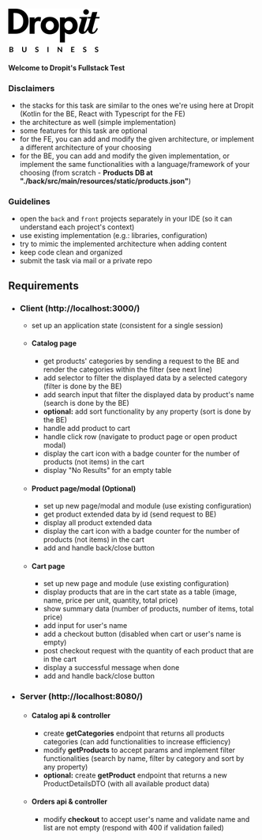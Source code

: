![Dropit](front/src/tools/assets/logo-dropit-business.svg)

#### Welcome to Dropit's Fullstack Test

### Disclaimers
* the stacks for this task are similar to the ones we're using here at Dropit (Kotlin for the BE, React with Typescript for the FE) 
* the architecture as well (simple implementation)  
* some features for this task are optional
* for the FE, you can add and modify the given architecture, or implement a different architecture of your choosing
* for the BE, you can add and modify the given implementation, or implement the same functionalities with a language/framework of your choosing (from scratch - **Products DB at "./back/src/main/resources/static/products.json"**)


### Guidelines

* open the `back` and `front` projects separately in your IDE (so it can understand each project's context)
* use existing implementation (e.g.: libraries, configuration)
* try to mimic the implemented architecture when adding content
* keep code clean and organized
* submit the task via mail or a private repo

## Requirements

* ### Client (http://localhost:3000/)

  * set up an application state (consistent for a single session)

  * #### Catalog page
      * get products' categories by sending a request to the BE and render the categories within the filter (see next line)
      * add selector to filter the displayed data by a selected category (filter is done by the BE)
      * add search input that filter the displayed data by product's name (search is done by the BE)
      * **optional:** add sort functionality by any property (sort is done by the BE)
      * handle add product to cart
      * handle click row (navigate to product page or open product modal)
      * display the cart icon with a badge counter for the number of products (not items) in the cart
      * display "No Results" for an empty table
      
  * #### Product page/modal (Optional)
      * set up new page/modal and module (use existing configuration)
      * get product extended data by id (send request to BE)
      * display all product extended data
      * display the cart icon with a badge counter for the number of products (not items) in the cart
      * add and handle back/close button
      
  * #### Cart page
      * set up new page and module (use existing configuration)
      * display products that are in the cart state as a table (image, name, price per unit, quantity, total price)
      * show summary data (number of products, number of items, total price)
      * add input for user's name
      * add a checkout button (disabled when cart or user's name is empty)
      * post checkout request with the quantity of each product that are in the cart
      * display a successful message when done
      * add and handle back/close button
      
* ### Server (http://localhost:8080/)

  * #### Catalog api & controller
    * create **getCategories** endpoint that returns all products categories (can add functionalities to increase efficiency)
    * modify **getProducts** to accept params and implement filter functionalities (search by name, filter by category and sort by any property)
    * **optional:** create **getProduct** endpoint that returns a new ProductDetailsDTO (with all available product data)

  * #### Orders api & controller
    * modify **checkout** to accept user's name and validate name and list are not empty (respond with 400 if validation failed)
